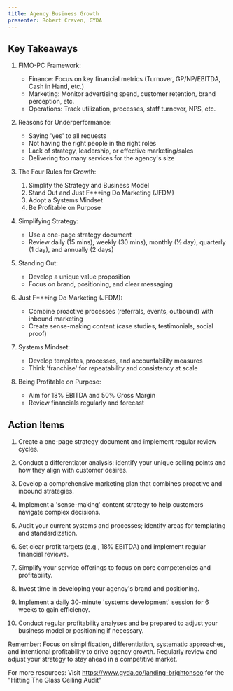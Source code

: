 ```yaml
---
title: Agency Business Growth
presenter: Robert Craven, GYDA
---
```

## Key Takeaways

1. FIMO-PC Framework:
   - Finance: Focus on key financial metrics (Turnover, GP/NP/EBITDA, Cash in Hand, etc.)
   - Marketing: Monitor advertising spend, customer retention, brand perception, etc.
   - Operations: Track utilization, processes, staff turnover, NPS, etc.

2. Reasons for Underperformance:
   - Saying 'yes' to all requests
   - Not having the right people in the right roles
   - Lack of strategy, leadership, or effective marketing/sales
   - Delivering too many services for the agency's size

3. The Four Rules for Growth:
   1. Simplify the Strategy and Business Model
   2. Stand Out and Just F***ing Do Marketing (JFDM)
   3. Adopt a Systems Mindset
   4. Be Profitable on Purpose

4. Simplifying Strategy:
   - Use a one-page strategy document
   - Review daily (15 mins), weekly (30 mins), monthly (½ day), quarterly (1 day), and annually (2 days)

5. Standing Out:
   - Develop a unique value proposition
   - Focus on brand, positioning, and clear messaging

6. Just F***ing Do Marketing (JFDM):
   - Combine proactive processes (referrals, events, outbound) with inbound marketing
   - Create sense-making content (case studies, testimonials, social proof)

7. Systems Mindset:
   - Develop templates, processes, and accountability measures
   - Think 'franchise' for repeatability and consistency at scale

8. Being Profitable on Purpose:
   - Aim for 18% EBITDA and 50% Gross Margin
   - Review financials regularly and forecast

## Action Items

1. Create a one-page strategy document and implement regular review cycles.

2. Conduct a differentiator analysis: identify your unique selling points and how they align with customer desires.

3. Develop a comprehensive marketing plan that combines proactive and inbound strategies.

4. Implement a 'sense-making' content strategy to help customers navigate complex decisions.

5. Audit your current systems and processes; identify areas for templating and standardization.

6. Set clear profit targets (e.g., 18% EBITDA) and implement regular financial reviews.

7. Simplify your service offerings to focus on core competencies and profitability.

8. Invest time in developing your agency's brand and positioning.

9. Implement a daily 30-minute 'systems development' session for 6 weeks to gain efficiency.

10. Conduct regular profitability analyses and be prepared to adjust your business model or positioning if necessary.

Remember: Focus on simplification, differentiation, systematic approaches, and intentional profitability to drive agency growth. Regularly review and adjust your strategy to stay ahead in a competitive market.

For more resources: Visit https://www.gyda.co/landing-brightonseo for the "Hitting The Glass Ceiling Audit"
